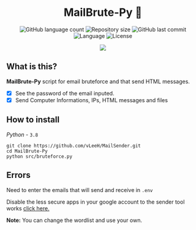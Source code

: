 <h1 align="center">MailBrute-Py 📧</h1>

<p align="center">
   <img alt="GitHub language count" src="https://img.shields.io/github/languages/count/vleeh/MailBrute-Py">

   <img alt="Repository size" src="https://img.shields.io/github/repo-size/vleeh/MailBrute-Py">

   <img alt="GitHub last commit" src="https://img.shields.io/github/last-commit/vleeh/MailBrute-Py">

   <img alt="Language" src="https://img.shields.io/badge/Python-3.7%20%7C%203.8-blue.svg"> 
    
   <img alt="License" src="https://img.shields.io/github/license/vLeeH/Mail-Bruteforce.svg">
</p>

<p align="center">
    <img src="https://github.com/vLeeH/MailBrute-Py/blob/main/.github/example.png">
</p>

## What is this? 
<strong>MailBrute-Py</strong> script for email bruteforce and that send HTML messages.

- [x] See the password of the email inputed.
- [x] Send Computer Informations, IPs, HTML messages and files

## How to install 
_Python_ - `3.8`
```
git clone https://github.com/vLeeH/MailSender.git
cd MailBrute-Py
python src/bruteforce.py
```

## Errors
Need to enter the emails that will send and receive in `.env`

Disable the less secure apps in your google account to the sender tool works <a href="https://myaccount.google.com/lesssecureapps">click here.</a>

**Note:** You can change the wordlist and use your own.
